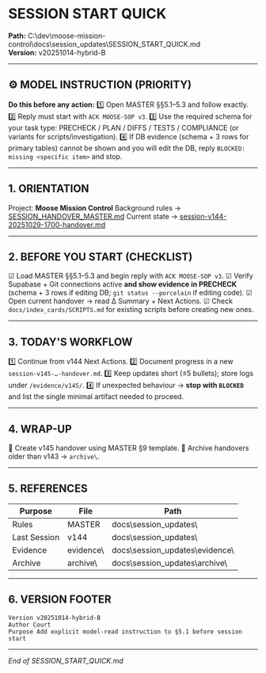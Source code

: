 # SESSION START QUICK  
**Path:** C:\dev\moose-mission-control\docs\session_updates\SESSION_START_QUICK.md  
**Version:** v20251014-hybrid-B  

---

## ⚙️ MODEL INSTRUCTION (PRIORITY)
**Do this before any action:**
1️⃣ Open MASTER §§5.1–5.3 and follow exactly.
2️⃣ Reply must start with `ACK MOOSE-SOP v3`.
3️⃣ Use the required schema for your task type: PRECHECK / PLAN / DIFFS / TESTS / COMPLIANCE (or variants for scripts/investigation).
4️⃣ If DB evidence (schema + 3 rows for primary tables) cannot be shown and you will edit the DB, reply `BLOCKED: missing <specific item>` and stop.

---

## 1. ORIENTATION
Project: **Moose Mission Control**
Background rules → [SESSION_HANDOVER_MASTER.md](C:\dev\moose-mission-control\docs\session_updates\SESSION_HANDOVER_MASTER.md)
Current state → [session-v144-20251029-1700-handover.md](C:\dev\moose-mission-control\docs\session_updates\session-v144-20251029-1700-handover.md)

---

## 2. BEFORE YOU START (CHECKLIST)
☑ Load MASTER §§5.1–5.3 and begin reply with `ACK MOOSE-SOP v3`.
☑ Verify Supabase + Git connections active **and show evidence in PRECHECK** (schema + 3 rows if editing DB; `git status --porcelain` if editing code).
☑ Open current handover → read Δ Summary + Next Actions.
☑ Check `docs/index_cards/SCRIPTS.md` for existing scripts before creating new ones.

---

## 3. TODAY'S WORKFLOW
1️⃣ Continue from v144 Next Actions.
2️⃣ Document progress in a new `session-v145-…-handover.md`.
3️⃣ Keep updates short (≤5 bullets); store logs under `/evidence/v145/`.
4️⃣ If unexpected behaviour → **stop with `BLOCKED`** and list the single minimal artifact needed to proceed.

---

## 4. WRAP-UP
📝 Create v145 handover using MASTER §9 template.
📂 Archive handovers older than v143 → `archive\`.

---

## 5. REFERENCES
| Purpose | File | Path |
|----------|------|------|
| Rules | MASTER | docs\session_updates\ |
| Last Session | v144 | docs\session_updates\ |
| Evidence | evidence\ | docs\session_updates\evidence\ |
| Archive | archive\ | docs\session_updates\archive\ |

---

## 6. VERSION FOOTER
```
Version v20251014-hybrid-B  
Author Court  
Purpose Add explicit model-read instruction to §5.1 before session start
```
---
*End of SESSION_START_QUICK.md*
